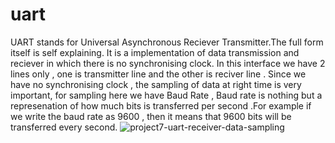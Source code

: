 # uart
UART stands for Universal Asynchronous Reciever Transmitter.The full form itself is self explaining. It is a implementation of data transmission and reciever in which there is no synchronising clock.
In this interface we have 2 lines only , one is transmitter line and the other is reciver line . 
Since we have no synchronising clock , the sampling of data at right time is very important, for sampling here we have Baud Rate , Baud rate is nothing but a represenation of how much bits is transferred per second .For example if we write the baud rate as 9600 , then it means that 9600 bits will be transferred every second.
![project7-uart-receiver-data-sampling](https://github.com/user-attachments/assets/75b003ff-17bb-4c58-88b4-10ed5fb4893f)
